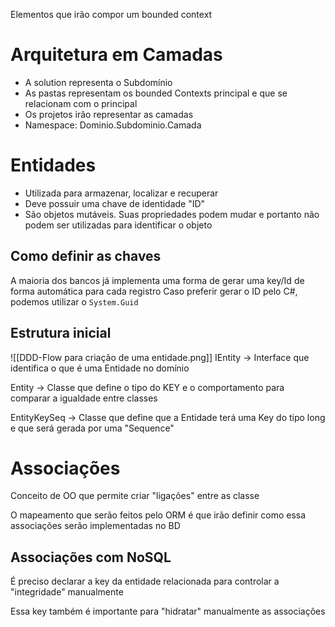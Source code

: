 Elementos que irão compor um bounded context

# Arquitetura em Camadas
- A solution representa o Subdomínio
- As pastas representam os bounded Contexts principal e que se relacionam com o principal
- Os projetos irão representar as camadas
- Namespace: Dominio.Subdominio.Camada

# Entidades
- Utilizada para armazenar, localizar e recuperar
- Deve possuir uma chave de identidade "ID"
- São objetos mutáveis. Suas propriedades podem mudar e portanto não podem ser utilizadas para identificar o objeto

## Como definir as chaves 
A maioria dos bancos já implementa uma forma de gerar uma key/Id de forma automática para cada registro
Caso preferir gerar o ID pelo C#, podemos utilizar o `System.Guid` 

## Estrutura inicial 
![[DDD-Flow para criação de uma entidade.png]]
IEntity -> Interface que identifica o que é uma Entidade no domínio

Entity<Tkey> -> Classe que define o tipo do KEY e o comportamento para comparar a igualdade entre classes

EntityKeySeq -> Classe que define que a Entidade terá uma Key do tipo long e que será gerada por uma "Sequence"


# Associações
Conceito de OO que permite criar "ligações" entre as classe

O mapeamento que serão feitos pelo ORM é que irão definir como essa associações serão implementadas no BD

## Associações com NoSQL
É preciso declarar a key da entidade relacionada para controlar a "integridade" manualmente

Essa key também é importante para "hidratar" manualmente as associações



